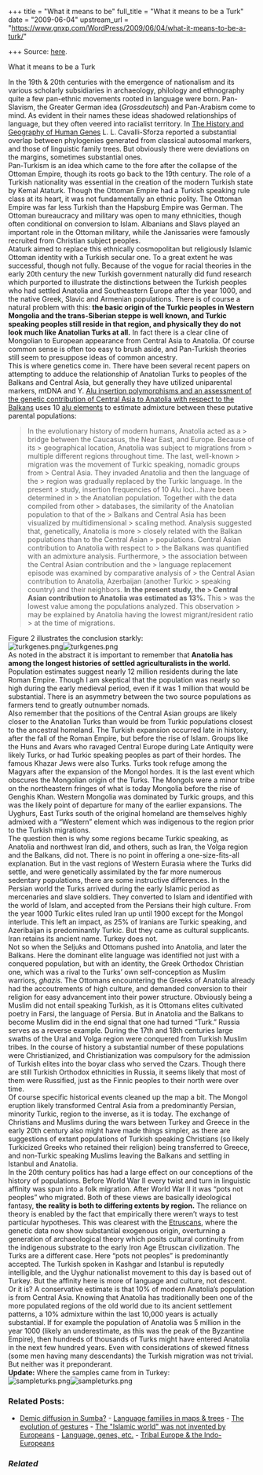 +++
title = "What it means to be"
full_title = "What it means to be a Turk"
date = "2009-06-04"
upstream_url = "https://www.gnxp.com/WordPress/2009/06/04/what-it-means-to-be-a-turk/"

+++
Source: [here](https://www.gnxp.com/WordPress/2009/06/04/what-it-means-to-be-a-turk/).

What it means to be a Turk

In the 19th & 20th centuries with the emergence of nationalism and its various scholarly subsidiaries in archaeology, philology and ethnography quite a few pan-ethnic movements rooted in language were born. Pan-Slavism, the Greater German idea (*Grossdeutsch*) and Pan-Arabism come to mind. As evident in their names these ideas shadowed relationships of language, but they often veered into racialist territory. In [The History and Geography of Human Genes](https://www.amazon.com/exec/obidos/ASIN/0691029059/geneexpressio-20) L. L. Cavalli-Sforza reported a substantial overlap between phylogenies generated from classical autosomal markers, and those of linguistic family trees. But obviously there were deviations on the margins, sometimes substantial ones.  
Pan-Turkism is an idea which came to the fore after the collapse of the Ottoman Empire, though its roots go back to the 19th century. The role of a Turkish nationality was essential in the creation of the modern Turkish state by Kemal Ataturk. Though the Ottoman Empire had a Turkish speaking rule class at its heart, it was not fundamentally an ethnic polity. The Ottoman Empire was far less Turkish than the Hapsburg Empire was German. The Ottoman bureaucracy and military was open to many ethnicities, though often conditional on conversion to Islam. Albanians and Slavs played an important role in the Ottoman military, while the Janissaries were famously recruited from Christian subject peoples.  
Ataturk aimed to replace this ethnically cosmopolitan but religiously Islamic Ottoman identity with a Turkish secular one. To a great extent he was successful, though not fully. Because of the vogue for racial theories in the early 20th century the new Turkish government naturally did fund research which purported to illustrate the distinctions between the Turkish peoples who had settled Anatolia and Southeastern Europe after the year 1000, and the native Greek, Slavic and Armenian populations. There is of course a natural problem with this: **the basic origin of the Turkic peoples in Western Mongolia and the trans-Siberian steppe is well known, and Turkic speaking peoples still reside in that region, and physically they do not look much like Anatolian Turks at all.** In fact there is a clear cline of Mongolian to European appearance from Central Asia to Anatolia. Of course common sense is often too easy to brush aside, and Pan-Turkish theories still seem to presuppose ideas of common ancestry.  
This is where genetics come in. There have been several recent papers on attempting to adduce the relationship of Anatolian Turks to peoples of the Balkans and Central Asia, but generally they have utilized uniparental markers, mtDNA and Y. [Alu insertion polymorphisms and an assessment of the genetic contribution of Central Asia to Anatolia with respect to the Balkans](http://www.ncbi.nlm.nih.gov/pubmed/18161848) uses 10 [alu elements](https://en.wikipedia.org/wiki/Alu_sequence) to estimate admixture between these putative parental populations:

> In the evolutionary history of modern humans, Anatolia acted as a > bridge between the Caucasus, the Near East, and Europe. Because of its > geographical location, Anatolia was subject to migrations from > multiple different regions throughout time. The last, well-known > migration was the movement of Turkic speaking, nomadic groups from > Central Asia. They invaded Anatolia and then the language of the > region was gradually replaced by the Turkic language. In the present > study, insertion frequencies of 10 Alu loci…have been determined in > the Anatolian population. Together with the data compiled from other > databases, the similarity of the Anatolian population to that of the > Balkans and Central Asia has been visualized by multidimensional > scaling method. Analysis suggested that, genetically, Anatolia is more > closely related with the Balkan populations than to the Central Asian > populations. Central Asian contribution to Anatolia with respect to > the Balkans was quantified with an admixture analysis. Furthermore, > the association between the Central Asian contribution and the > language replacement episode was examined by comparative analysis of > the Central Asian contribution to Anatolia, Azerbaijan (another Turkic > speaking country) and their neighbors. **In the present study, the > Central Asian contribution to Anatolia was estimated as 13%.** This > was the lowest value among the populations analyzed. This observation > may be explained by Anatolia having the lowest migrant/resident ratio > at the time of migrations.

Figure 2 illustrates the conclusion starkly:  
![turkgenes.png](https://i0.wp.com/blogs.discovermagazine.com/gnxp/files/turkgenes.png?resize=500%2C508)![turkgenes.png](https://i0.wp.com/blogs.discovermagazine.com/gnxp/files/turkgenes.png?resize=500%2C508)  
As noted in the abstract it is important to remember that **Anatolia has among the longest histories of settled agriculturalists in the world.** Population estimates suggest nearly 12 million residents during the late Roman Empire. Though I am skeptical that the population was nearly so high during the early medieval period, even if it was 1 million that would be substantial. There is an asymmetry between the two source populations as farmers tend to greatly outnumber nomads.  
Also remember that the positions of the Central Asian groups are likely closer to the Anatolian Turks than would be from Turkic populations closest to the ancestral homeland. The Turkish expansion occurred late in history, after the fall of the Roman Empire, but before the rise of Islam. Groups like the Huns and Avars who ravaged Central Europe during Late Antiquity were likely Turks, or had Turkic speaking peoples as part of their hordes. The famous Khazar Jews were also Turks. Turks took refuge among the Magyars after the expansion of the Mongol hordes. It is the last event which obscures the Mongolian origin of the Turks. The Mongols were a minor tribe on the northeastern fringes of what is today Mongolia before the rise of Genghis Khan. Western Mongolia was dominated by Turkic groups, and this was the likely point of departure for many of the earlier expansions. The Uyghurs, East Turks south of the original homeland are themselves highly admixed with a “Western” element which was indigenous to the region prior to the Turkish migrations.  
The question then is why some regions became Turkic speaking, as Anatolia and northwest Iran did, and others, such as Iran, the Volga region and the Balkans, did not. There is no point in offering a one-size-fits-all explanation. But in the vast regions of Western Eurasia where the Turks did settle, and were genetically assimilated by the far more numerous sedentary populations, there are some instructive differences. In the Persian world the Turks arrived during the early Islamic period as mercenaries and slave soldiers. They converted to Islam and identified with the world of Islam, and accepted from the Persians their high culture. From the year 1000 Turkic elites ruled Iran up until 1900 except for the Mongol interlude. This left an impact, as 25% of Iranians are Turkic speaking, and Azeribaijan is predominantly Turkic. But they came as cultural supplicants. Iran retains its ancient name. Turkey does not.  
Not so when the Seljuks and Ottomans pushed into Anatolia, and later the Balkans. Here the dominant elite language was identified not just with a conquered population, but with an identity, the Greek Orthodox Christian one, which was a rival to the Turks’ own self-conception as Muslim warriors, *ghazis*. The Ottomans encountering the Greeks of Anatolia already had the accoutrements of high culture, and demanded conversion to their religion for easy advancement into their power structure. Obviously being a Muslim did not entail speaking Turkish, as it is Ottomans elites cultivated poetry in Farsi, the language of Persia. But in Anatolia and the Balkans to become Muslim did in the end signal that one had turned “Turk.” Russia serves as a reverse example. During the 17th and 18th centuries large swaths of the Ural and Volga region were conquered from Turkish Muslim tribes. In the course of history a substantial number of these populations were Christianized, and Christianization was compulsory for the admission of Turkish elites into the boyar class who served the Czars. Though there are still Turkish Orthodox ethnicities in Russia, it seems likely that most of them were Russified, just as the Finnic peoples to their north were over time.  
Of course specific historical events cleaned up the map a bit. The Mongol eruption likely transformed Central Asia from a predominantly Persian, minority Turkic, region to the inverse, as it is today. The exchange of Christians and Muslims during the wars between Turkey and Greece in the early 20th century also might have made things simpler, as there are suggestions of extant populations of Turkish speaking Christians (so likely Turkicized Greeks who retained their religion) being transferred to Greece, and non-Turkic speaking Muslims leaving the Balkans and settling in Istanbul and Anatolia.  
In the 20th century politics has had a large effect on our conceptions of the history of populations. Before World War II every twist and turn in linguistic affinity was spun into a folk migration. After World War II it was “pots not peoples” who migrated. Both of these views are basically ideological fantasy, **the reality is both to differing extents by region.** The reliance on theory is enabled by the fact that empirically there weren’t ways to test particular hypotheses. This was clearest with the [Etruscans](https://www.google.com/cse?cx=017254414699180528062:uyrcvn__yd0&q=etruscans+site:http://scienceblogs.com/gnxp/&sa=Search), where the genetic data now show substantial exogenous origin, overturning a generation of archaeological theory which posits cultural continuity from the indigenous substrate to the early Iron Age Etruscan civilization. The Turks are a different case. Here “pots not peoples” is predominantly accepted. The Turkish spoken in Kashgar and Istanbul is reputedly intelligible, and the Uyghur nationalist movement to this day is based out of Turkey. But the affinity here is more of language and culture, not descent. Or it is? A conservative estimate is that 10% of modern Anatolia’s population is from Central Asia. Knowing that Anatolia has traditionally been one of the more populated regions of the old world due to its ancient settlement patterns, a 10% admixture within the last 10,000 years is actually substantial. If for example the population of Anatolia was 5 million in the year 1000 (likely an underestimate, as this was the peak of the Byzantine Empire), then hundreds of thousands of Turks might have entered Anatolia in the next few hundred years. Even with considerations of skewed fitness (some men having many descendants) the Turkish migration was not trivial. But neither was it preponderant.  
**Update:** Where the samples came from in Turkey:  
![sampleturks.png](https://i0.wp.com/blogs.discovermagazine.com/gnxp/files/sampleturks.png?resize=500%2C280)![sampleturks.png](https://i0.wp.com/blogs.discovermagazine.com/gnxp/files/sampleturks.png?resize=500%2C280)

### Related Posts:

- [Demic diffusion in
  Sumba?](https://www.gnxp.com/WordPress/2007/10/08/demic-diffusion-in-sumba/) - [Language families in maps &
  trees](https://www.gnxp.com/WordPress/2007/04/04/language-families-in-maps-trees/) - [The evolution of
  gestures](https://www.gnxp.com/WordPress/2007/04/30/the-evolution-of-gestures/) - [The "Islamic world" was not invented by
  Europeans](https://www.gnxp.com/WordPress/2018/08/02/the-islamic-world-was-not-invented-by-europeans/) - [Language, genes,
  etc.](https://www.gnxp.com/WordPress/2005/07/16/language-genes-etc/) - [Tribal Europe & the
  Indo-Europeans](https://www.gnxp.com/WordPress/2009/01/08/tribal-europe-the-indo-europeans/)

### *Related*

[](https://www.addtoany.com/add_to/facebook?linkurl=https%3A%2F%2Fwww.gnxp.com%2FWordPress%2F2009%2F06%2F04%2Fwhat-it-means-to-be-a-turk%2F&linkname=What%20it%20means%20to%20be%20a%20Turk "Facebook")[](https://www.addtoany.com/add_to/twitter?linkurl=https%3A%2F%2Fwww.gnxp.com%2FWordPress%2F2009%2F06%2F04%2Fwhat-it-means-to-be-a-turk%2F&linkname=What%20it%20means%20to%20be%20a%20Turk "Twitter")[](https://www.addtoany.com/add_to/email?linkurl=https%3A%2F%2Fwww.gnxp.com%2FWordPress%2F2009%2F06%2F04%2Fwhat-it-means-to-be-a-turk%2F&linkname=What%20it%20means%20to%20be%20a%20Turk "Email")[](https://www.addtoany.com/share)
